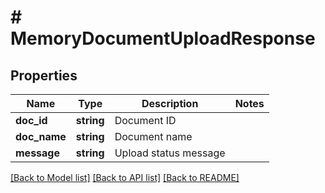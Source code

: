 # # MemoryDocumentUploadResponse

## Properties

Name | Type | Description | Notes
------------ | ------------- | ------------- | -------------
**doc_id** | **string** | Document ID |
**doc_name** | **string** | Document name |
**message** | **string** | Upload status message |

[[Back to Model list]](../../README.md#models) [[Back to API list]](../../README.md#endpoints) [[Back to README]](../../README.md)
